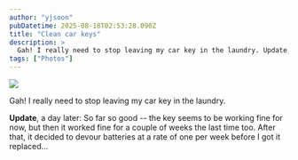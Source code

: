 ```yaml
---
author: "yjsoon"
pubDatetime: 2025-08-18T02:53:28.090Z
title: "Clean car keys"
description: >
  Gah! I really need to stop leaving my car key in the laundry. Update, a day later: So far so good -- the key seems to be working fine for now, but th...
tags: ["Photos"]
---
```






[![](http://farm3.static.flickr.com/2277/2424093815_8355264e06_m.jpg)](http://www.flickr.com/photos/yjsoon/2424093815/ "photo sharing")

Gah! I really need to stop leaving my car key in the laundry.

**Update**, a day later: So far so good -- the key seems to be working fine for now, but then it worked fine for a couple of weeks the last time too. After that, it decided to devour batteries at a rate of one per week before I got it replaced...